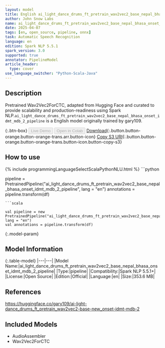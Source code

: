 ```yaml
---
layout: model
title: English ai_light_dance_drums_ft_pretrain_wav2vec2_base_nepal_bhasa_onset_idmt_mdb_2_pipeline pipeline Wav2Vec2ForCTC from gary109
author: John Snow Labs
name: ai_light_dance_drums_ft_pretrain_wav2vec2_base_nepal_bhasa_onset_idmt_mdb_2_pipeline
date: 2025-04-07
tags: [en, open_source, pipeline, onnx]
task: Automatic Speech Recognition
language: en
edition: Spark NLP 5.5.1
spark_version: 3.0
supported: true
annotator: PipelineModel
article_header:
  type: cover
use_language_switcher: "Python-Scala-Java"
---
```


## Description

Pretrained Wav2Vec2ForCTC, adapted from Hugging Face and curated to provide scalability and production-readiness using Spark NLP.`ai_light_dance_drums_ft_pretrain_wav2vec2_base_nepal_bhasa_onset_idmt_mdb_2_pipeline` is a English model originally trained by gary109.

{:.btn-box}
<button class="button button-orange" disabled>Live Demo</button>
<button class="button button-orange" disabled>Open in Colab</button>
[Download](https://s3.amazonaws.com/auxdata.johnsnowlabs.com/public/models/ai_light_dance_drums_ft_pretrain_wav2vec2_base_nepal_bhasa_onset_idmt_mdb_2_pipeline_en_5.5.1_3.0_1744010391329.zip){:.button.button-orange.button-orange-trans.arr.button-icon}
[Copy S3 URI](s3://auxdata.johnsnowlabs.com/public/models/ai_light_dance_drums_ft_pretrain_wav2vec2_base_nepal_bhasa_onset_idmt_mdb_2_pipeline_en_5.5.1_3.0_1744010391329.zip){:.button.button-orange.button-orange-trans.button-icon.button-copy-s3}

## How to use



<div class="tabs-box" markdown="1">
{% include programmingLanguageSelectScalaPythonNLU.html %}
```python

pipeline = PretrainedPipeline("ai_light_dance_drums_ft_pretrain_wav2vec2_base_nepal_bhasa_onset_idmt_mdb_2_pipeline", lang = "en")
annotations =  pipeline.transform(df)   

```
```scala

val pipeline = new PretrainedPipeline("ai_light_dance_drums_ft_pretrain_wav2vec2_base_nepal_bhasa_onset_idmt_mdb_2_pipeline", lang = "en")
val annotations = pipeline.transform(df)

```
</div>

{:.model-param}
## Model Information

{:.table-model}
|---|---|
|Model Name:|ai_light_dance_drums_ft_pretrain_wav2vec2_base_nepal_bhasa_onset_idmt_mdb_2_pipeline|
|Type:|pipeline|
|Compatibility:|Spark NLP 5.5.1+|
|License:|Open Source|
|Edition:|Official|
|Language:|en|
|Size:|353.6 MB|

## References

https://huggingface.co/gary109/ai-light-dance_drums_ft_pretrain_wav2vec2-base-new_onset-idmt-mdb-2

## Included Models

- AudioAssembler
- Wav2Vec2ForCTC